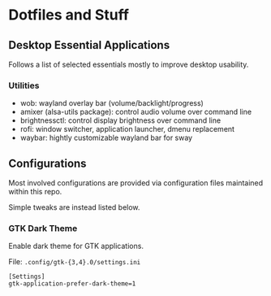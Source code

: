 # Dotfiles and Stuff

## Desktop Essential Applications

Follows a list of selected essentials mostly to improve desktop usability.

### Utilities

- wob: wayland overlay bar (volume/backlight/progress)
- amixer (alsa-utils package): control audio volume over command line
- brightnessctl: control display brightness over command line
- rofi: window switcher, application launcher, dmenu replacement
- waybar: hightly customizable wayland bar for sway

## Configurations

Most involved configurations are provided via configuration files maintained within this repo.

Simple tweaks are instead listed below.

### GTK Dark Theme

Enable dark theme for GTK applications.

File: `.config/gtk-{3,4}.0/settings.ini`

```
[Settings]
gtk-application-prefer-dark-theme=1
```

